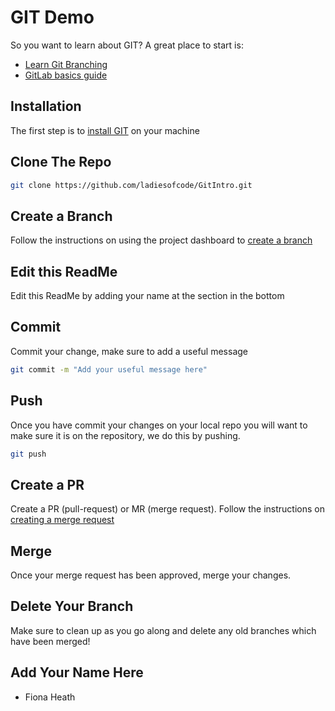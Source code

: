 # GIT Demo

So you want to learn about GIT? A great place to start is:
* [Learn Git Branching](https://learngitbranching.js.org/)
* [GitLab basics guide](https://docs.gitlab.com/ee/gitlab-basics/README.html)
## Installation

The first step is to [install GIT](https://git-scm.com/book/en/v2/Getting-Started-Installing-Git) on your machine


## Clone The Repo

```bash
git clone https://github.com/ladiesofcode/GitIntro.git
```

## Create a Branch

Follow the instructions on using the project dashboard to [create a branch](https://docs.gitlab.com/ee/user/project/repository/web_editor.html#create-a-new-branch)

## Edit this ReadMe
Edit this ReadMe by adding your name at the section in the bottom 

## Commit

Commit your change, make sure to add a useful message

```bash
git commit -m "Add your useful message here"
```

## Push

Once you have commit your changes on your local repo you will want to make sure it is on the repository, we do this by pushing.

```bash
git push
```

## Create a PR

Create a PR (pull-request) or MR (merge request). Follow the instructions on [creating a merge request](https://docs.gitlab.com/ee/user/project/merge_requests/index.html)

## Merge

Once your merge request has been approved, merge your changes.

## Delete Your Branch

Make sure to clean up as you go along and delete any old branches which have been merged!

## Add Your Name Here
* Fiona Heath
